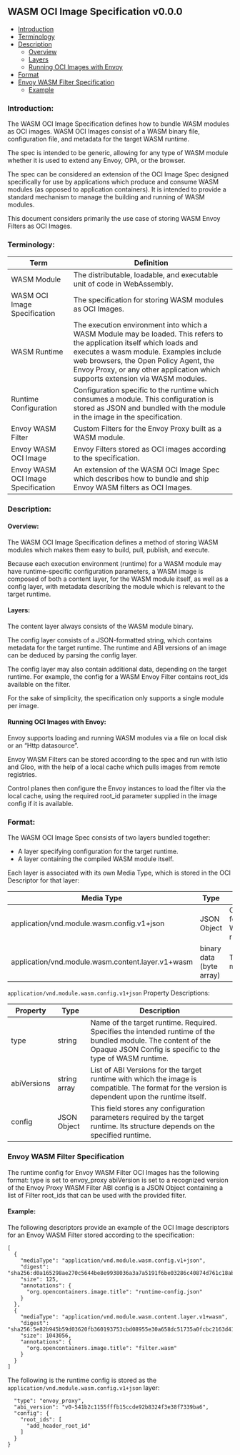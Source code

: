 
## WASM OCI Image Specification v0.0.0

- [Introduction](#introduction)
- [Terminology](#terminology)
- [Description](#description)
    - [Overview](#overview)
    - [Layers](#layers)
    - [Running OCI Images with Envoy](#running-oci-images-with-envoy)
- [Format](#format)
- [Envoy WASM Filter Specification](#envoy-wasm-filter-specification)
    - [Example](#example)


### Introduction:

The WASM OCI Image Specification defines how to bundle WASM modules as OCI images. WASM OCI Images consist of a WASM binary file, configuration file, and metadata for the target WASM runtime.

The spec is intended to be generic, allowing for any type of WASM module whether it is used to extend any Envoy, OPA, or the browser.


The spec can be considered an extension of the OCI Image Spec designed specifically for use by applications which produce and consume WASM modules (as opposed to application containers). It is intended to provide a standard mechanism to manage the building and running of WASM modules. 

This document considers primarily the use case of storing WASM Envoy Filters as OCI Images.


### Terminology:

| Term                               | Definition                                       |
|------------------------------------|--------------------------------------------------|
| WASM Module                        | The distributable, loadable, and executable unit of code in WebAssembly. 
| WASM OCI Image Specification       | The specification for storing WASM modules as OCI Images.
| WASM Runtime                       | The execution environment into which a WASM Module may be loaded. This refers to the application itself which loads and executes a wasm module. Examples include web browsers, the Open Policy Agent, the Envoy Proxy, or any other application which supports extension via WASM modules. 
| Runtime Configuration              | Configuration specific to the runtime which consumes a module. This configuration is stored as JSON and bundled with the module in the image in the specification. 
| Envoy WASM Filter                  | Custom Filters for the Envoy Proxy built as a WASM module.
| Envoy WASM OCI Image               | Envoy Filters stored as OCI images according to the specification. 
| Envoy WASM OCI Image Specification | An extension of the WASM OCI Image Spec which describes how to bundle and ship Envoy WASM filters as OCI Images. |

### Description:

#### Overview:

The WASM OCI Image Specification defines a method of storing WASM modules which makes them easy to build, pull, publish, and execute.

Because each execution environment (runtime) for a WASM module may have runtime-specific configuration parameters, a WASM image is composed of both a content layer, for the WASM module itself, as well as a config layer, with metadata describing the module which is relevant to the target runtime.

#### Layers:

The content layer always consists of the WASM module binary. 

The config layer consists of a JSON-formatted string, which contains metadata for the target runtime. The runtime and ABI versions of an image can be deduced by parsing the config layer. 

The config layer may also contain additional data, depending on the target runtime. For example, the config for a WASM Envoy Filter contains root_ids available on the filter. 

For the sake of simplicity, the specification only supports a single module per image.

#### Running OCI Images with Envoy:

Envoy supports loading and running WASM modules via a file on local disk or an “Http datasource”.

Envoy WASM Filters can be stored according to the spec and run with Istio and Gloo, with the help of a local cache which pulls images from remote registries.  

Control planes then configure the Envoy instances to load the filter via the local cache, using the required root_id parameter supplied in the image config if it is available.


### Format:

The WASM OCI Image Spec consists of two layers bundled together:
- A layer specifying configuration for the target runtime.
- A layer containing the compiled WASM module itself.

Each layer is associated with its own Media Type, which is stored in the OCI Descriptor for that layer:

| Media Type | Type | Description |
|------------|------|-------------|
| application/vnd.module.wasm.config.v1+json | JSON Object | Configuration for the Target WASM runtime.
| application/vnd.module.wasm.content.layer.v1+wasm | binary data (byte array) | The compiled module data |

`application/vnd.module.wasm.config.v1+json` Property Descriptions:

| Property   | Type | Description |
|------------|------|-------------|
| type | string | Name of the target runtime. Required. Specifies the intended runtime of the bundled module. The content of the Opaque JSON Config is specific to the type of WASM runtime. 
| abiVersions | string array | List of ABI Versions for the target runtime with which the image is compatible. The format for the version is dependent upon the runtime itself.
| config | JSON Object | This field stores any configuration parameters required by the target runtime. Its structure depends on the specified runtime. |


### Envoy WASM Filter Specification

The runtime config for Envoy WASM Filter OCI Images has the following format:
type is set to envoy_proxy
abiVersion is set to a recognized version of the Envoy Proxy WASM Filter ABI 
config is a JSON Object containing a list of Filter root_ids that can be used with the provided filter. 

#### Example:

The following descriptors provide an example of the OCI Image descriptors for an Envoy WASM Filter stored according to the specification:
```
[
  {
    "mediaType": "application/vnd.module.wasm.config.v1+json",
    "digest": "sha256:d0a165298ae270c5644be8e9938036a3a7a5191f6be03286c40874d761c18abf",
    "size": 125,
    "annotations": {
      "org.opencontainers.image.title": "runtime-config.json"
    }
  },
  {
    "mediaType": "application/vnd.module.wasm.content.layer.v1+wasm",
    "digest": "sha256:5e82b945b59d03620fb360193753cbd08955e30a658dc51735a0fcbc2163d41c",
    "size": 1043056,
    "annotations": {
      "org.opencontainers.image.title": "filter.wasm"
    }
  }
]
```

The following is the runtime config is stored as the `application/vnd.module.wasm.config.v1+json` layer:

```{
  "type": "envoy_proxy",
  "abi_version": "v0-541b2c1155fffb15ccde92b8324f3e38f7339ba6",
  "config": {
    "root_ids": [
      "add_header_root_id"
    ]
  }
}
```
